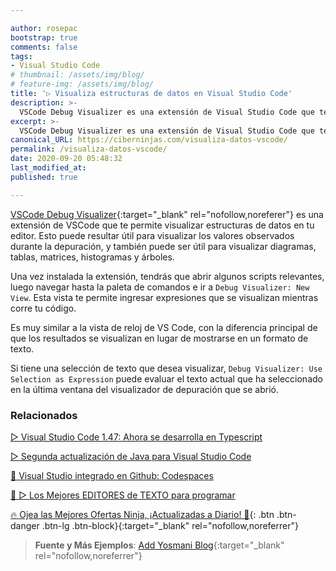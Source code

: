 ```yaml
---

author: rosepac
bootstrap: true
comments: false
tags:
- Visual Studio Code
# thumbnail: /assets/img/blog/
# feature-img: /assets/img/blog/
title: '▷ Visualiza estructuras de datos en Visual Studio Code'
description: >-
  VSCode Debug Visualizer es una extensión de Visual Studio Code que te permite visualizar estructuras de datos en tu editor.
excerpt: >-
  VSCode Debug Visualizer es una extensión de Visual Studio Code que te permite visualizar estructuras de datos en tu editor.
canonical_URL: https://ciberninjas.com/visualiza-datos-vscode/
permalink: /visualiza-datos-vscode/
date: 2020-09-20 05:48:32
last_modified_at: 
published: true

---
```


[VSCode Debug Visualizer](https://marketplace.visualstudio.com/items?itemName=hediet.debug-visualizer){:target="_blank" rel="nofollow,noreferer"} es una extensión de VSCode que te permite visualizar estructuras de datos en tu editor. Esto puede resultar útil para visualizar los valores observados durante la depuración, y también puede ser útil para visualizar diagramas, tablas, matrices, histogramas y árboles.

Una vez instalada la extensión, tendrás que abrir algunos scripts relevantes, luego navegar hasta la paleta de comandos e ir a `Debug Visualizer: New View`. Esta vista te permite ingresar expresiones que se visualizan mientras corre tu código.

Es muy similar a la vista de reloj de VS Code, con la diferencia principal de que los resultados se visualizan en lugar de mostrarse en un formato de texto.

Si tiene una selección de texto que desea visualizar, `Debug Visualizer: Use Selection as Expression` puede evaluar el texto actual que ha seleccionado en la última ventana del visualizador de depuración que se abrió.

### **Relacionados** <!-- omit in toc -->

[▷ Visual Studio Code 1.47: Ahora se desarrolla en Typescript](https://ciberninjas.com/visual-studio-code-1-47/)

[▷ Segunda actualización de Java para Visual Studio Code](https://ciberninjas.com/actualidad-java-visual-studio/)

[🥇 Visual Studio integrado en Github: Codespaces](https://ciberninjas.com/codespace-editor-github/)

[🥇 ▷ Los Mejores EDITORES de TEXTO para programar](https://ciberninjas.com/mejores-editores-texto/)

[🔥 Ojea las Mejores Ofertas Ninja, ¡Actualizadas a Diario! 🎁](https://www.amazon.es/shop/cibercursos){: .btn .btn-danger .btn-lg .btn-block}{:target="_blank" rel="nofollow,noreferrer"}

> **Fuente y Más Ejemplos**: [Add Yosmani Blog](https://addyosmani.com/blog/visualize-data-structures-vscode/ "Add Yosmani blog"){:target="_blank" rel="nofollow,noreferrer"}